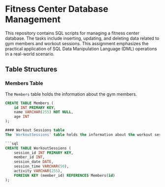# Fitness Center Database Management

This repository contains SQL scripts for managing a fitness center database. The tasks include inserting, updating, and deleting data related to gym members and workout sessions. This assignment emphasizes the practical application of SQL Data Manipulation Language (DML) operations in a real-world scenario.

## Table Structures

### Members Table

The `Members` table holds the information about the gym members.

```sql
CREATE TABLE Members (
    id INT PRIMARY KEY,
    name VARCHAR(255) NOT NULL,
    age INT
);

#### Workout Sessions table
The 'WorkoutSessions' table holds the information about the workout sessions for the members.

```sql
CREATE TABLE WorkoutSessions (
    session_id INT PRIMARY KEY,
    member_id INT,
    session_date DATE,
    session_time VARCHAR(50),
    activity VARCHAR(255),
    FOREIGN KEY (member_id) REFERENCES Members(id)
);
